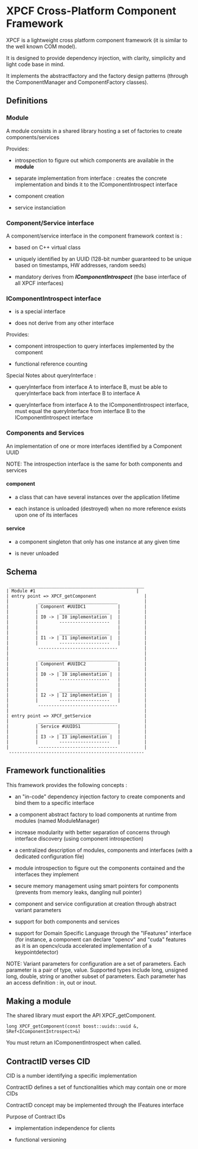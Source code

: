 XPCF Cross-Platform Component Framework
=========================================
XPCF is a lightweight cross platform component framework (it is similar to the well known COM model).

It is designed to provide dependency injection, with clarity, simplicity and light code base in mind.

It implements the abstractfactory and the factory design patterns (through the ComponentManager and ComponentFactory classes).

## Definitions

### Module

A module consists in a shared library hosting a set of factories to create components/services

Provides:

- introspection to figure out which components are available in the **module**

- separate implementation from interface : creates the concrete implementation and binds it to the IComponentIntrospect interface

- component creation

- service instanciation

###  Component/Service interface

A component/service interface in the component framework context is :

- based on C++ virtual class

- uniquely identified by an UUID (128-bit number guaranteed to be unique based on timestamps, HW addresses, random seeds)

- mandatory derives from ***IComponentIntrospect*** (the base interface of all XPCF interfaces)

### IComponentIntrospect interface

- is a special interface

- does not derive from any other interface

Provides:

- component introspection to query interfaces implemented by the component

- functional reference counting

Special Notes about queryInterface :

- queryInterface from interface A to interface B, must be able to queryInterface back from interface B to interface A

- queryInterface from interface A to the IComponentIntrospect interface, must equal the queryInterface from interface B to the  IComponentIntrospect interface


### Components and Services

An implementation of one or more interfaces identified by a Component UUID

NOTE: The introspection interface is the same for both components and services

#### component

- a class that can have several instances over the application lifetime

- each instance is unloaded (destroyed) when no more reference exists upon one of its interfaces

#### service

- a component singleton that only has one instance at any given time

- is never unloaded

## Schema

~~~
 ___________________________________________________
| Module #1                                      |
| entry point => XPCF_getComponent                  |
|           ______________________________          |
|          | Component #UUIDC1            |         |
|          |        ___________________   |         |
|          | I0 -> | I0 implementation |  |         |
|          |        -------------------   |         |
|          |                              |         |
|          |        ___________________   |         |
|          | I1 -> | I1 implementation |  |         |
|          |        -------------------   |         |
|           ------------------------------          |
|                                                   |
|           ______________________________          |
|          | Component #UUIDC2            |         |
|          |        ___________________   |         |
|          | I0 -> | I0 implementation |  |         |
|          |        -------------------   |         |
|          |                              |         |
|          |        ___________________   |         |
|          | I2 -> | I2 implementation |  |         |
|          |        -------------------   |         |
|           ------------------------------          |
|                                                   |
| entry point => XPCF_getService                    |
|           ______________________________          |
|          | Service #UUIDS1              |         |
|          |        ___________________   |         |
|          | I3 -> | I3 implementation |  |         |
|          |        -------------------   |         |
|           ------------------------------          |
 ---------------------------------------------------
~~~

## Framework functionalities
This framework provides the following concepts :

- an "in-code" dependency injection factory to create components and bind them to a specific interface

- a component abstract factory to load components at runtime from modules (named ModuleManager)

- increase modularity with better separation of concerns through interface discovery (using component introspection)

- a centralized description of modules, components and interfaces (with a dedicated configuration file)

- module introspection to figure out the components contained and the interfaces they implement

- secure memory management using smart pointers for components  (prevents from memory leaks, dangling null pointer)

- component and service configuration at creation through abstract variant parameters

- support for both components and services

- support for Domain Specific Language through the "IFeatures" interface (for instance, a component can declare "opencv" and "cuda" features as it is an opencv/cuda accelerated implementation of a keypointdetector)

NOTE: Variant parameters for configuration are a set of parameters. Each parameter is a pair of type, value. Supported types include long, unsigned long, double, string or another subset of parameters. Each parameter has an access definition : in, out or inout.

## Making a module

The shared library must export the API XPCF_getComponent.

~~~
long XPCF_getComponent(const boost::uuids::uuid &, SRef<IComponentIntrospect>&)
~~~

You must return an IComponentIntrospect when called.

## ContractID verses CID

CID is a number identifying a specific implementation

ContractID defines a set of functionalities which may contain one or more CIDs

ContractID concept may be implemented through the IFeatures interface

Purpose of Contract IDs

- implementation independence for clients

- functional versioning
